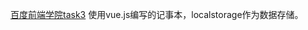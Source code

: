 [百度前端学院task3](https://github.com/baidu-ife/ife/tree/master/2015_spring/task/task0003)
使用vue.js编写的记事本，localstorage作为数据存储。
